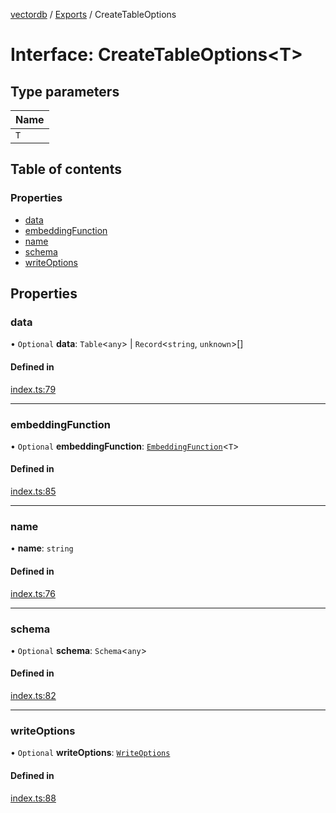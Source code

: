 [vectordb](../README.md) / [Exports](../modules.md) / CreateTableOptions

# Interface: CreateTableOptions\<T\>

## Type parameters

| Name |
| :------ |
| `T` |

## Table of contents

### Properties

- [data](CreateTableOptions.md#data)
- [embeddingFunction](CreateTableOptions.md#embeddingfunction)
- [name](CreateTableOptions.md#name)
- [schema](CreateTableOptions.md#schema)
- [writeOptions](CreateTableOptions.md#writeoptions)

## Properties

### data

• `Optional` **data**: `Table`\<`any`\> \| `Record`\<`string`, `unknown`\>[]

#### Defined in

[index.ts:79](https://github.com/lancedb/lancedb/blob/7856a94/node/src/index.ts#L79)

___

### embeddingFunction

• `Optional` **embeddingFunction**: [`EmbeddingFunction`](EmbeddingFunction.md)\<`T`\>

#### Defined in

[index.ts:85](https://github.com/lancedb/lancedb/blob/7856a94/node/src/index.ts#L85)

___

### name

• **name**: `string`

#### Defined in

[index.ts:76](https://github.com/lancedb/lancedb/blob/7856a94/node/src/index.ts#L76)

___

### schema

• `Optional` **schema**: `Schema`\<`any`\>

#### Defined in

[index.ts:82](https://github.com/lancedb/lancedb/blob/7856a94/node/src/index.ts#L82)

___

### writeOptions

• `Optional` **writeOptions**: [`WriteOptions`](WriteOptions.md)

#### Defined in

[index.ts:88](https://github.com/lancedb/lancedb/blob/7856a94/node/src/index.ts#L88)
